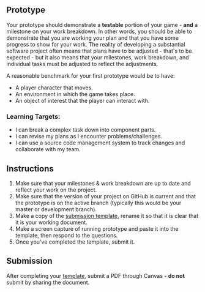 ---
---

[//]: # (<p><iframe src="https://douglasurner.github.io/GDP2/units/super-showcase/SSC.4-prototype/" width="100%" height="666px"></iframe></p>)

## Prototype

Your prototype should demonstrate a **testable** portion of your game - **and** a milestone on your work breakdown. In other words, you should be able to demonstrate that you are working your plan and that you have some progress to show for your work. The reality of developing a substantial software project often means that plans have to be adjusted - that's to be expected - but it also means that your milestones, work breakdown, and individual tasks must be adjusted to reflect the adjustments.

A reasonable benchmark for your first prototype would be to have:
* A player character that moves.
* An environment in which the game takes place.
* An object of interest that the player can interact with.

[slides]: #
[template]: <https://docs.google.com/document/d/1AzVB-j6xPWUQdh4XCkXIobFUrSgPnXPNldLilIujru4/edit?usp=sharing>

### Learning Targets:

* I can break a complex task down into component parts.
* I can revise my plans as I encounter problems/challenges.
* I can use a source code management system to track changes and collaborate with my team.

## Instructions

1. Make sure that your milestones & work breakdown are up to date and reflect your work on the project.
1. Make sure that the version of your project on GitHub is current and that the prototype is on the active branch (typically this would be your master or development branch).
1. Make a copy of the [submission template][template], rename it so that it is clear that it is your working document.
1. Make a screen capture of running prototype and paste it into the template, then respond to the questions.
1. Once you've completed the template, submit it.

## Submission

After completing your [template][], submit a PDF through Canvas - **do not** submit by sharing the document.
